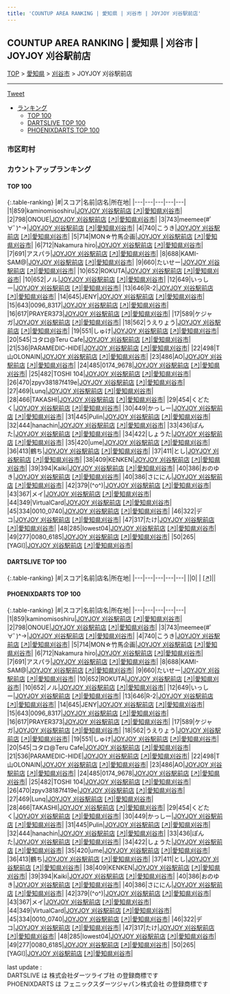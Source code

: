 ```yaml
---
title: 'COUNTUP AREA RANKING | 愛知県 | 刈谷市 | JOYJOY 刈谷駅前店'
---
```

## COUNTUP AREA RANKING | 愛知県 | 刈谷市 | JOYJOY 刈谷駅前店

[TOP](/darts/rank/) > [愛知県](/darts/rank/愛知県/) > [刈谷市](/darts/rank/愛知県/刈谷市/) > JOYJOY 刈谷駅前店

___

<a href="https://twitter.com/share?ref_src=twsrc%5Etfw" data-text="COUNTUP AREA RANKING | 愛知県刈谷市JOYJOY 刈谷駅前店" class="twitter-share-button" data-hashtags="DARTSLIVE,PHOENIXDARTS,darts,ダーツ" data-show-count="false">Tweet</a>

* [ランキング](#カウントアップランキング)
    * [TOP 100](#top-100)
    * [DARTSLIVE TOP 100](#dartslive-top-100)
    * [PHOENIXDARTS TOP 100](#phoenixdarts-top-100)

### 市区町村

<ul>

</ul>

### カウントアップランキング

#### TOP 100



{:.table-ranking}
|#|スコア|名前|店名|所在地|
|---|---|---|---|---|
|1|859|<span class="rank-name-pd">kaminomisoshiru</span>|<a href="/darts/rank/shops/94861.html">JOYJOY 刈谷駅前店</a> <a href="https://vs.phoenixdarts.com/jp/shop/shopDetailInfo/s_94861?s_seq=94861">[↗]</a>|<a href="/darts/rank/愛知県/刈谷市">愛知県刈谷市</a>|
|2|798|<span class="rank-name-pd">ONOUE</span>|<a href="/darts/rank/shops/94861.html">JOYJOY 刈谷駅前店</a> <a href="https://vs.phoenixdarts.com/jp/shop/shopDetailInfo/s_94861?s_seq=94861">[↗]</a>|<a href="/darts/rank/愛知県/刈谷市">愛知県刈谷市</a>|
|3|743|<span class="rank-name-pd">meemee(#ﾟ∀ﾟ)^→</span>|<a href="/darts/rank/shops/94861.html">JOYJOY 刈谷駅前店</a> <a href="https://vs.phoenixdarts.com/jp/shop/shopDetailInfo/s_94861?s_seq=94861">[↗]</a>|<a href="/darts/rank/愛知県/刈谷市">愛知県刈谷市</a>|
|4|740|<span class="rank-name-pd">こうき</span>|<a href="/darts/rank/shops/94861.html">JOYJOY 刈谷駅前店</a> <a href="https://vs.phoenixdarts.com/jp/shop/shopDetailInfo/s_94861?s_seq=94861">[↗]</a>|<a href="/darts/rank/愛知県/刈谷市">愛知県刈谷市</a>|
|5|714|<span class="rank-name-pd">MON☆竹馬企画</span>|<a href="/darts/rank/shops/94861.html">JOYJOY 刈谷駅前店</a> <a href="https://vs.phoenixdarts.com/jp/shop/shopDetailInfo/s_94861?s_seq=94861">[↗]</a>|<a href="/darts/rank/愛知県/刈谷市">愛知県刈谷市</a>|
|6|712|<span class="rank-name-pd">Nakamura hiro</span>|<a href="/darts/rank/shops/94861.html">JOYJOY 刈谷駅前店</a> <a href="https://vs.phoenixdarts.com/jp/shop/shopDetailInfo/s_94861?s_seq=94861">[↗]</a>|<a href="/darts/rank/愛知県/刈谷市">愛知県刈谷市</a>|
|7|691|<span class="rank-name-pd">アスパラ</span>|<a href="/darts/rank/shops/94861.html">JOYJOY 刈谷駅前店</a> <a href="https://vs.phoenixdarts.com/jp/shop/shopDetailInfo/s_94861?s_seq=94861">[↗]</a>|<a href="/darts/rank/愛知県/刈谷市">愛知県刈谷市</a>|
|8|688|<span class="rank-name-pd">KAMI-SAM@</span>|<a href="/darts/rank/shops/94861.html">JOYJOY 刈谷駅前店</a> <a href="https://vs.phoenixdarts.com/jp/shop/shopDetailInfo/s_94861?s_seq=94861">[↗]</a>|<a href="/darts/rank/愛知県/刈谷市">愛知県刈谷市</a>|
|9|660|<span class="rank-name-pd">たいせー</span>|<a href="/darts/rank/shops/94861.html">JOYJOY 刈谷駅前店</a> <a href="https://vs.phoenixdarts.com/jp/shop/shopDetailInfo/s_94861?s_seq=94861">[↗]</a>|<a href="/darts/rank/愛知県/刈谷市">愛知県刈谷市</a>|
|10|652|<span class="rank-name-pd">ROKUTA</span>|<a href="/darts/rank/shops/94861.html">JOYJOY 刈谷駅前店</a> <a href="https://vs.phoenixdarts.com/jp/shop/shopDetailInfo/s_94861?s_seq=94861">[↗]</a>|<a href="/darts/rank/愛知県/刈谷市">愛知県刈谷市</a>|
|10|652|<span class="rank-name-pd">ノル</span>|<a href="/darts/rank/shops/94861.html">JOYJOY 刈谷駅前店</a> <a href="https://vs.phoenixdarts.com/jp/shop/shopDetailInfo/s_94861?s_seq=94861">[↗]</a>|<a href="/darts/rank/愛知県/刈谷市">愛知県刈谷市</a>|
|12|649|<span class="rank-name-pd">いっしー</span>|<a href="/darts/rank/shops/94861.html">JOYJOY 刈谷駅前店</a> <a href="https://vs.phoenixdarts.com/jp/shop/shopDetailInfo/s_94861?s_seq=94861">[↗]</a>|<a href="/darts/rank/愛知県/刈谷市">愛知県刈谷市</a>|
|13|646|<span class="rank-name-pd">R-2</span>|<a href="/darts/rank/shops/94861.html">JOYJOY 刈谷駅前店</a> <a href="https://vs.phoenixdarts.com/jp/shop/shopDetailInfo/s_94861?s_seq=94861">[↗]</a>|<a href="/darts/rank/愛知県/刈谷市">愛知県刈谷市</a>|
|14|645|<span class="rank-name-pd">JENY</span>|<a href="/darts/rank/shops/94861.html">JOYJOY 刈谷駅前店</a> <a href="https://vs.phoenixdarts.com/jp/shop/shopDetailInfo/s_94861?s_seq=94861">[↗]</a>|<a href="/darts/rank/愛知県/刈谷市">愛知県刈谷市</a>|
|15|643|<span class="rank-name-pd">0096_8317</span>|<a href="/darts/rank/shops/94861.html">JOYJOY 刈谷駅前店</a> <a href="https://vs.phoenixdarts.com/jp/shop/shopDetailInfo/s_94861?s_seq=94861">[↗]</a>|<a href="/darts/rank/愛知県/刈谷市">愛知県刈谷市</a>|
|16|617|<span class="rank-name-pd">PRAYER373</span>|<a href="/darts/rank/shops/94861.html">JOYJOY 刈谷駅前店</a> <a href="https://vs.phoenixdarts.com/jp/shop/shopDetailInfo/s_94861?s_seq=94861">[↗]</a>|<a href="/darts/rank/愛知県/刈谷市">愛知県刈谷市</a>|
|17|589|<span class="rank-name-pd">ケジャガ</span>|<a href="/darts/rank/shops/94861.html">JOYJOY 刈谷駅前店</a> <a href="https://vs.phoenixdarts.com/jp/shop/shopDetailInfo/s_94861?s_seq=94861">[↗]</a>|<a href="/darts/rank/愛知県/刈谷市">愛知県刈谷市</a>|
|18|562|<span class="rank-name-pd">うえりょう</span>|<a href="/darts/rank/shops/94861.html">JOYJOY 刈谷駅前店</a> <a href="https://vs.phoenixdarts.com/jp/shop/shopDetailInfo/s_94861?s_seq=94861">[↗]</a>|<a href="/darts/rank/愛知県/刈谷市">愛知県刈谷市</a>|
|19|551|<span class="rank-name-pd">しゅけ</span>|<a href="/darts/rank/shops/94861.html">JOYJOY 刈谷駅前店</a> <a href="https://vs.phoenixdarts.com/jp/shop/shopDetailInfo/s_94861?s_seq=94861">[↗]</a>|<a href="/darts/rank/愛知県/刈谷市">愛知県刈谷市</a>|
|20|545|<span class="rank-name-pd">コタロ@Teru Cafe</span>|<a href="/darts/rank/shops/94861.html">JOYJOY 刈谷駅前店</a> <a href="https://vs.phoenixdarts.com/jp/shop/shopDetailInfo/s_94861?s_seq=94861">[↗]</a>|<a href="/darts/rank/愛知県/刈谷市">愛知県刈谷市</a>|
|21|536|<span class="rank-name-pd">PARAMEDIC-HIDE</span>|<a href="/darts/rank/shops/94861.html">JOYJOY 刈谷駅前店</a> <a href="https://vs.phoenixdarts.com/jp/shop/shopDetailInfo/s_94861?s_seq=94861">[↗]</a>|<a href="/darts/rank/愛知県/刈谷市">愛知県刈谷市</a>|
|22|498|<span class="rank-name-pd">T山OLONAIN</span>|<a href="/darts/rank/shops/94861.html">JOYJOY 刈谷駅前店</a> <a href="https://vs.phoenixdarts.com/jp/shop/shopDetailInfo/s_94861?s_seq=94861">[↗]</a>|<a href="/darts/rank/愛知県/刈谷市">愛知県刈谷市</a>|
|23|486|<span class="rank-name-pd">AO</span>|<a href="/darts/rank/shops/94861.html">JOYJOY 刈谷駅前店</a> <a href="https://vs.phoenixdarts.com/jp/shop/shopDetailInfo/s_94861?s_seq=94861">[↗]</a>|<a href="/darts/rank/愛知県/刈谷市">愛知県刈谷市</a>|
|24|485|<span class="rank-name-pd">0174_9678</span>|<a href="/darts/rank/shops/94861.html">JOYJOY 刈谷駅前店</a> <a href="https://vs.phoenixdarts.com/jp/shop/shopDetailInfo/s_94861?s_seq=94861">[↗]</a>|<a href="/darts/rank/愛知県/刈谷市">愛知県刈谷市</a>|
|25|482|<span class="rank-name-pd">TOSHI 104</span>|<a href="/darts/rank/shops/94861.html">JOYJOY 刈谷駅前店</a> <a href="https://vs.phoenixdarts.com/jp/shop/shopDetailInfo/s_94861?s_seq=94861">[↗]</a>|<a href="/darts/rank/愛知県/刈谷市">愛知県刈谷市</a>|
|26|470|<span class="rank-name-pd">zpyv38187f419e</span>|<a href="/darts/rank/shops/94861.html">JOYJOY 刈谷駅前店</a> <a href="https://vs.phoenixdarts.com/jp/shop/shopDetailInfo/s_94861?s_seq=94861">[↗]</a>|<a href="/darts/rank/愛知県/刈谷市">愛知県刈谷市</a>|
|27|469|<span class="rank-name-pd">Lunq</span>|<a href="/darts/rank/shops/94861.html">JOYJOY 刈谷駅前店</a> <a href="https://vs.phoenixdarts.com/jp/shop/shopDetailInfo/s_94861?s_seq=94861">[↗]</a>|<a href="/darts/rank/愛知県/刈谷市">愛知県刈谷市</a>|
|28|466|<span class="rank-name-pd">TAKASHI</span>|<a href="/darts/rank/shops/94861.html">JOYJOY 刈谷駅前店</a> <a href="https://vs.phoenixdarts.com/jp/shop/shopDetailInfo/s_94861?s_seq=94861">[↗]</a>|<a href="/darts/rank/愛知県/刈谷市">愛知県刈谷市</a>|
|29|454|<span class="rank-name-pd">くどたく</span>|<a href="/darts/rank/shops/94861.html">JOYJOY 刈谷駅前店</a> <a href="https://vs.phoenixdarts.com/jp/shop/shopDetailInfo/s_94861?s_seq=94861">[↗]</a>|<a href="/darts/rank/愛知県/刈谷市">愛知県刈谷市</a>|
|30|449|<span class="rank-name-pd">かっしー</span>|<a href="/darts/rank/shops/94861.html">JOYJOY 刈谷駅前店</a> <a href="https://vs.phoenixdarts.com/jp/shop/shopDetailInfo/s_94861?s_seq=94861">[↗]</a>|<a href="/darts/rank/愛知県/刈谷市">愛知県刈谷市</a>|
|31|445|<span class="rank-name-pd">Pulin</span>|<a href="/darts/rank/shops/94861.html">JOYJOY 刈谷駅前店</a> <a href="https://vs.phoenixdarts.com/jp/shop/shopDetailInfo/s_94861?s_seq=94861">[↗]</a>|<a href="/darts/rank/愛知県/刈谷市">愛知県刈谷市</a>|
|32|444|<span class="rank-name-pd">hanachin</span>|<a href="/darts/rank/shops/94861.html">JOYJOY 刈谷駅前店</a> <a href="https://vs.phoenixdarts.com/jp/shop/shopDetailInfo/s_94861?s_seq=94861">[↗]</a>|<a href="/darts/rank/愛知県/刈谷市">愛知県刈谷市</a>|
|33|436|<span class="rank-name-pd">ぽんた</span>|<a href="/darts/rank/shops/94861.html">JOYJOY 刈谷駅前店</a> <a href="https://vs.phoenixdarts.com/jp/shop/shopDetailInfo/s_94861?s_seq=94861">[↗]</a>|<a href="/darts/rank/愛知県/刈谷市">愛知県刈谷市</a>|
|34|422|<span class="rank-name-pd">しょうた</span>|<a href="/darts/rank/shops/94861.html">JOYJOY 刈谷駅前店</a> <a href="https://vs.phoenixdarts.com/jp/shop/shopDetailInfo/s_94861?s_seq=94861">[↗]</a>|<a href="/darts/rank/愛知県/刈谷市">愛知県刈谷市</a>|
|35|420|<span class="rank-name-pd">ume</span>|<a href="/darts/rank/shops/94861.html">JOYJOY 刈谷駅前店</a> <a href="https://vs.phoenixdarts.com/jp/shop/shopDetailInfo/s_94861?s_seq=94861">[↗]</a>|<a href="/darts/rank/愛知県/刈谷市">愛知県刈谷市</a>|
|36|413|<span class="rank-name-pd">鶴ち</span>|<a href="/darts/rank/shops/94861.html">JOYJOY 刈谷駅前店</a> <a href="https://vs.phoenixdarts.com/jp/shop/shopDetailInfo/s_94861?s_seq=94861">[↗]</a>|<a href="/darts/rank/愛知県/刈谷市">愛知県刈谷市</a>|
|37|411|<span class="rank-name-pd">とし</span>|<a href="/darts/rank/shops/94861.html">JOYJOY 刈谷駅前店</a> <a href="https://vs.phoenixdarts.com/jp/shop/shopDetailInfo/s_94861?s_seq=94861">[↗]</a>|<a href="/darts/rank/愛知県/刈谷市">愛知県刈谷市</a>|
|38|409|<span class="rank-name-pd">KENKEN</span>|<a href="/darts/rank/shops/94861.html">JOYJOY 刈谷駅前店</a> <a href="https://vs.phoenixdarts.com/jp/shop/shopDetailInfo/s_94861?s_seq=94861">[↗]</a>|<a href="/darts/rank/愛知県/刈谷市">愛知県刈谷市</a>|
|39|394|<span class="rank-name-pd">Kaiki</span>|<a href="/darts/rank/shops/94861.html">JOYJOY 刈谷駅前店</a> <a href="https://vs.phoenixdarts.com/jp/shop/shopDetailInfo/s_94861?s_seq=94861">[↗]</a>|<a href="/darts/rank/愛知県/刈谷市">愛知県刈谷市</a>|
|40|386|<span class="rank-name-pd">おのゆき</span>|<a href="/darts/rank/shops/94861.html">JOYJOY 刈谷駅前店</a> <a href="https://vs.phoenixdarts.com/jp/shop/shopDetailInfo/s_94861?s_seq=94861">[↗]</a>|<a href="/darts/rank/愛知県/刈谷市">愛知県刈谷市</a>|
|40|386|<span class="rank-name-pd">さににん</span>|<a href="/darts/rank/shops/94861.html">JOYJOY 刈谷駅前店</a> <a href="https://vs.phoenixdarts.com/jp/shop/shopDetailInfo/s_94861?s_seq=94861">[↗]</a>|<a href="/darts/rank/愛知県/刈谷市">愛知県刈谷市</a>|
|42|379|<span class="rank-name-pd">(^o^)</span>|<a href="/darts/rank/shops/94861.html">JOYJOY 刈谷駅前店</a> <a href="https://vs.phoenixdarts.com/jp/shop/shopDetailInfo/s_94861?s_seq=94861">[↗]</a>|<a href="/darts/rank/愛知県/刈谷市">愛知県刈谷市</a>|
|43|367|<span class="rank-name-pd">メイ</span>|<a href="/darts/rank/shops/94861.html">JOYJOY 刈谷駅前店</a> <a href="https://vs.phoenixdarts.com/jp/shop/shopDetailInfo/s_94861?s_seq=94861">[↗]</a>|<a href="/darts/rank/愛知県/刈谷市">愛知県刈谷市</a>|
|44|349|<span class="rank-name-pd">VirtualCard</span>|<a href="/darts/rank/shops/94861.html">JOYJOY 刈谷駅前店</a> <a href="https://vs.phoenixdarts.com/jp/shop/shopDetailInfo/s_94861?s_seq=94861">[↗]</a>|<a href="/darts/rank/愛知県/刈谷市">愛知県刈谷市</a>|
|45|334|<span class="rank-name-pd">0010_0740</span>|<a href="/darts/rank/shops/94861.html">JOYJOY 刈谷駅前店</a> <a href="https://vs.phoenixdarts.com/jp/shop/shopDetailInfo/s_94861?s_seq=94861">[↗]</a>|<a href="/darts/rank/愛知県/刈谷市">愛知県刈谷市</a>|
|46|322|<span class="rank-name-pd">デコ</span>|<a href="/darts/rank/shops/94861.html">JOYJOY 刈谷駅前店</a> <a href="https://vs.phoenixdarts.com/jp/shop/shopDetailInfo/s_94861?s_seq=94861">[↗]</a>|<a href="/darts/rank/愛知県/刈谷市">愛知県刈谷市</a>|
|47|317|<span class="rank-name-pd">たけ</span>|<a href="/darts/rank/shops/94861.html">JOYJOY 刈谷駅前店</a> <a href="https://vs.phoenixdarts.com/jp/shop/shopDetailInfo/s_94861?s_seq=94861">[↗]</a>|<a href="/darts/rank/愛知県/刈谷市">愛知県刈谷市</a>|
|48|285|<span class="rank-name-pd">Iowest04</span>|<a href="/darts/rank/shops/94861.html">JOYJOY 刈谷駅前店</a> <a href="https://vs.phoenixdarts.com/jp/shop/shopDetailInfo/s_94861?s_seq=94861">[↗]</a>|<a href="/darts/rank/愛知県/刈谷市">愛知県刈谷市</a>|
|49|277|<span class="rank-name-pd">0080_6185</span>|<a href="/darts/rank/shops/94861.html">JOYJOY 刈谷駅前店</a> <a href="https://vs.phoenixdarts.com/jp/shop/shopDetailInfo/s_94861?s_seq=94861">[↗]</a>|<a href="/darts/rank/愛知県/刈谷市">愛知県刈谷市</a>|
|50|265|<span class="rank-name-pd">[YAGI]</span>|<a href="/darts/rank/shops/94861.html">JOYJOY 刈谷駅前店</a> <a href="https://vs.phoenixdarts.com/jp/shop/shopDetailInfo/s_94861?s_seq=94861">[↗]</a>|<a href="/darts/rank/愛知県/刈谷市">愛知県刈谷市</a>|


#### DARTSLIVE TOP 100



{:.table-ranking}
|#|スコア|名前|店名|所在地|
|---|---|---|---|---|
||0|<span class="rank-name-dl"> </span>|<a href="/darts/rank/shops/.html"></a> <a href="">[↗]</a>|<a href="/darts/rank//"></a>|


#### PHOENIXDARTS TOP 100



{:.table-ranking}
|#|スコア|名前|店名|所在地|
|---|---|---|---|---|
|1|859|<span class="rank-name-pd">kaminomisoshiru</span>|<a href="/darts/rank/shops/94861.html">JOYJOY 刈谷駅前店</a> <a href="https://vs.phoenixdarts.com/jp/shop/shopDetailInfo/s_94861?s_seq=94861">[↗]</a>|<a href="/darts/rank/愛知県/刈谷市">愛知県刈谷市</a>|
|2|798|<span class="rank-name-pd">ONOUE</span>|<a href="/darts/rank/shops/94861.html">JOYJOY 刈谷駅前店</a> <a href="https://vs.phoenixdarts.com/jp/shop/shopDetailInfo/s_94861?s_seq=94861">[↗]</a>|<a href="/darts/rank/愛知県/刈谷市">愛知県刈谷市</a>|
|3|743|<span class="rank-name-pd">meemee(#ﾟ∀ﾟ)^→</span>|<a href="/darts/rank/shops/94861.html">JOYJOY 刈谷駅前店</a> <a href="https://vs.phoenixdarts.com/jp/shop/shopDetailInfo/s_94861?s_seq=94861">[↗]</a>|<a href="/darts/rank/愛知県/刈谷市">愛知県刈谷市</a>|
|4|740|<span class="rank-name-pd">こうき</span>|<a href="/darts/rank/shops/94861.html">JOYJOY 刈谷駅前店</a> <a href="https://vs.phoenixdarts.com/jp/shop/shopDetailInfo/s_94861?s_seq=94861">[↗]</a>|<a href="/darts/rank/愛知県/刈谷市">愛知県刈谷市</a>|
|5|714|<span class="rank-name-pd">MON☆竹馬企画</span>|<a href="/darts/rank/shops/94861.html">JOYJOY 刈谷駅前店</a> <a href="https://vs.phoenixdarts.com/jp/shop/shopDetailInfo/s_94861?s_seq=94861">[↗]</a>|<a href="/darts/rank/愛知県/刈谷市">愛知県刈谷市</a>|
|6|712|<span class="rank-name-pd">Nakamura hiro</span>|<a href="/darts/rank/shops/94861.html">JOYJOY 刈谷駅前店</a> <a href="https://vs.phoenixdarts.com/jp/shop/shopDetailInfo/s_94861?s_seq=94861">[↗]</a>|<a href="/darts/rank/愛知県/刈谷市">愛知県刈谷市</a>|
|7|691|<span class="rank-name-pd">アスパラ</span>|<a href="/darts/rank/shops/94861.html">JOYJOY 刈谷駅前店</a> <a href="https://vs.phoenixdarts.com/jp/shop/shopDetailInfo/s_94861?s_seq=94861">[↗]</a>|<a href="/darts/rank/愛知県/刈谷市">愛知県刈谷市</a>|
|8|688|<span class="rank-name-pd">KAMI-SAM@</span>|<a href="/darts/rank/shops/94861.html">JOYJOY 刈谷駅前店</a> <a href="https://vs.phoenixdarts.com/jp/shop/shopDetailInfo/s_94861?s_seq=94861">[↗]</a>|<a href="/darts/rank/愛知県/刈谷市">愛知県刈谷市</a>|
|9|660|<span class="rank-name-pd">たいせー</span>|<a href="/darts/rank/shops/94861.html">JOYJOY 刈谷駅前店</a> <a href="https://vs.phoenixdarts.com/jp/shop/shopDetailInfo/s_94861?s_seq=94861">[↗]</a>|<a href="/darts/rank/愛知県/刈谷市">愛知県刈谷市</a>|
|10|652|<span class="rank-name-pd">ROKUTA</span>|<a href="/darts/rank/shops/94861.html">JOYJOY 刈谷駅前店</a> <a href="https://vs.phoenixdarts.com/jp/shop/shopDetailInfo/s_94861?s_seq=94861">[↗]</a>|<a href="/darts/rank/愛知県/刈谷市">愛知県刈谷市</a>|
|10|652|<span class="rank-name-pd">ノル</span>|<a href="/darts/rank/shops/94861.html">JOYJOY 刈谷駅前店</a> <a href="https://vs.phoenixdarts.com/jp/shop/shopDetailInfo/s_94861?s_seq=94861">[↗]</a>|<a href="/darts/rank/愛知県/刈谷市">愛知県刈谷市</a>|
|12|649|<span class="rank-name-pd">いっしー</span>|<a href="/darts/rank/shops/94861.html">JOYJOY 刈谷駅前店</a> <a href="https://vs.phoenixdarts.com/jp/shop/shopDetailInfo/s_94861?s_seq=94861">[↗]</a>|<a href="/darts/rank/愛知県/刈谷市">愛知県刈谷市</a>|
|13|646|<span class="rank-name-pd">R-2</span>|<a href="/darts/rank/shops/94861.html">JOYJOY 刈谷駅前店</a> <a href="https://vs.phoenixdarts.com/jp/shop/shopDetailInfo/s_94861?s_seq=94861">[↗]</a>|<a href="/darts/rank/愛知県/刈谷市">愛知県刈谷市</a>|
|14|645|<span class="rank-name-pd">JENY</span>|<a href="/darts/rank/shops/94861.html">JOYJOY 刈谷駅前店</a> <a href="https://vs.phoenixdarts.com/jp/shop/shopDetailInfo/s_94861?s_seq=94861">[↗]</a>|<a href="/darts/rank/愛知県/刈谷市">愛知県刈谷市</a>|
|15|643|<span class="rank-name-pd">0096_8317</span>|<a href="/darts/rank/shops/94861.html">JOYJOY 刈谷駅前店</a> <a href="https://vs.phoenixdarts.com/jp/shop/shopDetailInfo/s_94861?s_seq=94861">[↗]</a>|<a href="/darts/rank/愛知県/刈谷市">愛知県刈谷市</a>|
|16|617|<span class="rank-name-pd">PRAYER373</span>|<a href="/darts/rank/shops/94861.html">JOYJOY 刈谷駅前店</a> <a href="https://vs.phoenixdarts.com/jp/shop/shopDetailInfo/s_94861?s_seq=94861">[↗]</a>|<a href="/darts/rank/愛知県/刈谷市">愛知県刈谷市</a>|
|17|589|<span class="rank-name-pd">ケジャガ</span>|<a href="/darts/rank/shops/94861.html">JOYJOY 刈谷駅前店</a> <a href="https://vs.phoenixdarts.com/jp/shop/shopDetailInfo/s_94861?s_seq=94861">[↗]</a>|<a href="/darts/rank/愛知県/刈谷市">愛知県刈谷市</a>|
|18|562|<span class="rank-name-pd">うえりょう</span>|<a href="/darts/rank/shops/94861.html">JOYJOY 刈谷駅前店</a> <a href="https://vs.phoenixdarts.com/jp/shop/shopDetailInfo/s_94861?s_seq=94861">[↗]</a>|<a href="/darts/rank/愛知県/刈谷市">愛知県刈谷市</a>|
|19|551|<span class="rank-name-pd">しゅけ</span>|<a href="/darts/rank/shops/94861.html">JOYJOY 刈谷駅前店</a> <a href="https://vs.phoenixdarts.com/jp/shop/shopDetailInfo/s_94861?s_seq=94861">[↗]</a>|<a href="/darts/rank/愛知県/刈谷市">愛知県刈谷市</a>|
|20|545|<span class="rank-name-pd">コタロ@Teru Cafe</span>|<a href="/darts/rank/shops/94861.html">JOYJOY 刈谷駅前店</a> <a href="https://vs.phoenixdarts.com/jp/shop/shopDetailInfo/s_94861?s_seq=94861">[↗]</a>|<a href="/darts/rank/愛知県/刈谷市">愛知県刈谷市</a>|
|21|536|<span class="rank-name-pd">PARAMEDIC-HIDE</span>|<a href="/darts/rank/shops/94861.html">JOYJOY 刈谷駅前店</a> <a href="https://vs.phoenixdarts.com/jp/shop/shopDetailInfo/s_94861?s_seq=94861">[↗]</a>|<a href="/darts/rank/愛知県/刈谷市">愛知県刈谷市</a>|
|22|498|<span class="rank-name-pd">T山OLONAIN</span>|<a href="/darts/rank/shops/94861.html">JOYJOY 刈谷駅前店</a> <a href="https://vs.phoenixdarts.com/jp/shop/shopDetailInfo/s_94861?s_seq=94861">[↗]</a>|<a href="/darts/rank/愛知県/刈谷市">愛知県刈谷市</a>|
|23|486|<span class="rank-name-pd">AO</span>|<a href="/darts/rank/shops/94861.html">JOYJOY 刈谷駅前店</a> <a href="https://vs.phoenixdarts.com/jp/shop/shopDetailInfo/s_94861?s_seq=94861">[↗]</a>|<a href="/darts/rank/愛知県/刈谷市">愛知県刈谷市</a>|
|24|485|<span class="rank-name-pd">0174_9678</span>|<a href="/darts/rank/shops/94861.html">JOYJOY 刈谷駅前店</a> <a href="https://vs.phoenixdarts.com/jp/shop/shopDetailInfo/s_94861?s_seq=94861">[↗]</a>|<a href="/darts/rank/愛知県/刈谷市">愛知県刈谷市</a>|
|25|482|<span class="rank-name-pd">TOSHI 104</span>|<a href="/darts/rank/shops/94861.html">JOYJOY 刈谷駅前店</a> <a href="https://vs.phoenixdarts.com/jp/shop/shopDetailInfo/s_94861?s_seq=94861">[↗]</a>|<a href="/darts/rank/愛知県/刈谷市">愛知県刈谷市</a>|
|26|470|<span class="rank-name-pd">zpyv38187f419e</span>|<a href="/darts/rank/shops/94861.html">JOYJOY 刈谷駅前店</a> <a href="https://vs.phoenixdarts.com/jp/shop/shopDetailInfo/s_94861?s_seq=94861">[↗]</a>|<a href="/darts/rank/愛知県/刈谷市">愛知県刈谷市</a>|
|27|469|<span class="rank-name-pd">Lunq</span>|<a href="/darts/rank/shops/94861.html">JOYJOY 刈谷駅前店</a> <a href="https://vs.phoenixdarts.com/jp/shop/shopDetailInfo/s_94861?s_seq=94861">[↗]</a>|<a href="/darts/rank/愛知県/刈谷市">愛知県刈谷市</a>|
|28|466|<span class="rank-name-pd">TAKASHI</span>|<a href="/darts/rank/shops/94861.html">JOYJOY 刈谷駅前店</a> <a href="https://vs.phoenixdarts.com/jp/shop/shopDetailInfo/s_94861?s_seq=94861">[↗]</a>|<a href="/darts/rank/愛知県/刈谷市">愛知県刈谷市</a>|
|29|454|<span class="rank-name-pd">くどたく</span>|<a href="/darts/rank/shops/94861.html">JOYJOY 刈谷駅前店</a> <a href="https://vs.phoenixdarts.com/jp/shop/shopDetailInfo/s_94861?s_seq=94861">[↗]</a>|<a href="/darts/rank/愛知県/刈谷市">愛知県刈谷市</a>|
|30|449|<span class="rank-name-pd">かっしー</span>|<a href="/darts/rank/shops/94861.html">JOYJOY 刈谷駅前店</a> <a href="https://vs.phoenixdarts.com/jp/shop/shopDetailInfo/s_94861?s_seq=94861">[↗]</a>|<a href="/darts/rank/愛知県/刈谷市">愛知県刈谷市</a>|
|31|445|<span class="rank-name-pd">Pulin</span>|<a href="/darts/rank/shops/94861.html">JOYJOY 刈谷駅前店</a> <a href="https://vs.phoenixdarts.com/jp/shop/shopDetailInfo/s_94861?s_seq=94861">[↗]</a>|<a href="/darts/rank/愛知県/刈谷市">愛知県刈谷市</a>|
|32|444|<span class="rank-name-pd">hanachin</span>|<a href="/darts/rank/shops/94861.html">JOYJOY 刈谷駅前店</a> <a href="https://vs.phoenixdarts.com/jp/shop/shopDetailInfo/s_94861?s_seq=94861">[↗]</a>|<a href="/darts/rank/愛知県/刈谷市">愛知県刈谷市</a>|
|33|436|<span class="rank-name-pd">ぽんた</span>|<a href="/darts/rank/shops/94861.html">JOYJOY 刈谷駅前店</a> <a href="https://vs.phoenixdarts.com/jp/shop/shopDetailInfo/s_94861?s_seq=94861">[↗]</a>|<a href="/darts/rank/愛知県/刈谷市">愛知県刈谷市</a>|
|34|422|<span class="rank-name-pd">しょうた</span>|<a href="/darts/rank/shops/94861.html">JOYJOY 刈谷駅前店</a> <a href="https://vs.phoenixdarts.com/jp/shop/shopDetailInfo/s_94861?s_seq=94861">[↗]</a>|<a href="/darts/rank/愛知県/刈谷市">愛知県刈谷市</a>|
|35|420|<span class="rank-name-pd">ume</span>|<a href="/darts/rank/shops/94861.html">JOYJOY 刈谷駅前店</a> <a href="https://vs.phoenixdarts.com/jp/shop/shopDetailInfo/s_94861?s_seq=94861">[↗]</a>|<a href="/darts/rank/愛知県/刈谷市">愛知県刈谷市</a>|
|36|413|<span class="rank-name-pd">鶴ち</span>|<a href="/darts/rank/shops/94861.html">JOYJOY 刈谷駅前店</a> <a href="https://vs.phoenixdarts.com/jp/shop/shopDetailInfo/s_94861?s_seq=94861">[↗]</a>|<a href="/darts/rank/愛知県/刈谷市">愛知県刈谷市</a>|
|37|411|<span class="rank-name-pd">とし</span>|<a href="/darts/rank/shops/94861.html">JOYJOY 刈谷駅前店</a> <a href="https://vs.phoenixdarts.com/jp/shop/shopDetailInfo/s_94861?s_seq=94861">[↗]</a>|<a href="/darts/rank/愛知県/刈谷市">愛知県刈谷市</a>|
|38|409|<span class="rank-name-pd">KENKEN</span>|<a href="/darts/rank/shops/94861.html">JOYJOY 刈谷駅前店</a> <a href="https://vs.phoenixdarts.com/jp/shop/shopDetailInfo/s_94861?s_seq=94861">[↗]</a>|<a href="/darts/rank/愛知県/刈谷市">愛知県刈谷市</a>|
|39|394|<span class="rank-name-pd">Kaiki</span>|<a href="/darts/rank/shops/94861.html">JOYJOY 刈谷駅前店</a> <a href="https://vs.phoenixdarts.com/jp/shop/shopDetailInfo/s_94861?s_seq=94861">[↗]</a>|<a href="/darts/rank/愛知県/刈谷市">愛知県刈谷市</a>|
|40|386|<span class="rank-name-pd">おのゆき</span>|<a href="/darts/rank/shops/94861.html">JOYJOY 刈谷駅前店</a> <a href="https://vs.phoenixdarts.com/jp/shop/shopDetailInfo/s_94861?s_seq=94861">[↗]</a>|<a href="/darts/rank/愛知県/刈谷市">愛知県刈谷市</a>|
|40|386|<span class="rank-name-pd">さににん</span>|<a href="/darts/rank/shops/94861.html">JOYJOY 刈谷駅前店</a> <a href="https://vs.phoenixdarts.com/jp/shop/shopDetailInfo/s_94861?s_seq=94861">[↗]</a>|<a href="/darts/rank/愛知県/刈谷市">愛知県刈谷市</a>|
|42|379|<span class="rank-name-pd">(^o^)</span>|<a href="/darts/rank/shops/94861.html">JOYJOY 刈谷駅前店</a> <a href="https://vs.phoenixdarts.com/jp/shop/shopDetailInfo/s_94861?s_seq=94861">[↗]</a>|<a href="/darts/rank/愛知県/刈谷市">愛知県刈谷市</a>|
|43|367|<span class="rank-name-pd">メイ</span>|<a href="/darts/rank/shops/94861.html">JOYJOY 刈谷駅前店</a> <a href="https://vs.phoenixdarts.com/jp/shop/shopDetailInfo/s_94861?s_seq=94861">[↗]</a>|<a href="/darts/rank/愛知県/刈谷市">愛知県刈谷市</a>|
|44|349|<span class="rank-name-pd">VirtualCard</span>|<a href="/darts/rank/shops/94861.html">JOYJOY 刈谷駅前店</a> <a href="https://vs.phoenixdarts.com/jp/shop/shopDetailInfo/s_94861?s_seq=94861">[↗]</a>|<a href="/darts/rank/愛知県/刈谷市">愛知県刈谷市</a>|
|45|334|<span class="rank-name-pd">0010_0740</span>|<a href="/darts/rank/shops/94861.html">JOYJOY 刈谷駅前店</a> <a href="https://vs.phoenixdarts.com/jp/shop/shopDetailInfo/s_94861?s_seq=94861">[↗]</a>|<a href="/darts/rank/愛知県/刈谷市">愛知県刈谷市</a>|
|46|322|<span class="rank-name-pd">デコ</span>|<a href="/darts/rank/shops/94861.html">JOYJOY 刈谷駅前店</a> <a href="https://vs.phoenixdarts.com/jp/shop/shopDetailInfo/s_94861?s_seq=94861">[↗]</a>|<a href="/darts/rank/愛知県/刈谷市">愛知県刈谷市</a>|
|47|317|<span class="rank-name-pd">たけ</span>|<a href="/darts/rank/shops/94861.html">JOYJOY 刈谷駅前店</a> <a href="https://vs.phoenixdarts.com/jp/shop/shopDetailInfo/s_94861?s_seq=94861">[↗]</a>|<a href="/darts/rank/愛知県/刈谷市">愛知県刈谷市</a>|
|48|285|<span class="rank-name-pd">Iowest04</span>|<a href="/darts/rank/shops/94861.html">JOYJOY 刈谷駅前店</a> <a href="https://vs.phoenixdarts.com/jp/shop/shopDetailInfo/s_94861?s_seq=94861">[↗]</a>|<a href="/darts/rank/愛知県/刈谷市">愛知県刈谷市</a>|
|49|277|<span class="rank-name-pd">0080_6185</span>|<a href="/darts/rank/shops/94861.html">JOYJOY 刈谷駅前店</a> <a href="https://vs.phoenixdarts.com/jp/shop/shopDetailInfo/s_94861?s_seq=94861">[↗]</a>|<a href="/darts/rank/愛知県/刈谷市">愛知県刈谷市</a>|
|50|265|<span class="rank-name-pd">[YAGI]</span>|<a href="/darts/rank/shops/94861.html">JOYJOY 刈谷駅前店</a> <a href="https://vs.phoenixdarts.com/jp/shop/shopDetailInfo/s_94861?s_seq=94861">[↗]</a>|<a href="/darts/rank/愛知県/刈谷市">愛知県刈谷市</a>|


<div class="footer border-top border-gray-light mt-5 pt-3 text-right text-gray">
    last update : <span style="font-weight: italic" id="foot_last_modified"></span><br />
    DARTSLIVE は 株式会社ダーツライブ社 の登録商標です<br />
    PHOENIXDARTS は フェニックスダーツジャパン株式会社 の登録商標です<br />
</div>

<script src="https://cdnjs.cloudflare.com/ajax/libs/jquery.tablesorter/2.31.3/js/jquery.tablesorter.min.js" integrity="sha512-qzgd5cYSZcosqpzpn7zF2ZId8f/8CHmFKZ8j7mU4OUXTNRd5g+ZHBPsgKEwoqxCtdQvExE5LprwwPAgoicguNg==" crossorigin="anonymous" referrerpolicy="no-referrer"></script>
<link rel="stylesheet" href="https://cdnjs.cloudflare.com/ajax/libs/jquery.tablesorter/2.31.3/css/theme.default.min.css" integrity="sha512-wghhOJkjQX0Lh3NSWvNKeZ0ZpNn+SPVXX1Qyc9OCaogADktxrBiBdKGDoqVUOyhStvMBmJQ8ZdMHiR3wuEq8+w==" crossorigin="anonymous" referrerpolicy="no-referrer" />
<script>
$(function() {
    $(".table-ranking").tablesorter({sortList:[[0, 0]]});
    $("#foot_last_modified").text(formatDate(new Date(document.lastModified), 'yyyy-MM-dd HH:mm:ss'));
});
</script>

<script async src="https://platform.twitter.com/widgets.js" charset="utf-8"></script>